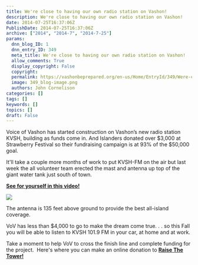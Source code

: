 ```yaml
---
title: We're close to having our own radio station on Vashon!
description: We're close to having our own radio station on Vashon!
date: 2014-07-25T16:37:06Z
PublishDate: 2014-07-25T16:37:06Z
archive: ["2014", "2014-7", "2014-7-25"]
params:
  dnn_blog_ID: 1
  dnn_entry_ID: 349
  meta_title: We're close to having our own radio station on Vashon!
  allow_comments: True
  display_copyright: False
  copyright:
  permalink: https://vashonbeprepared.org/en-us/Home/EntryId/349/Were-close-to-having-our-own-radio-station-on-Vashon
  image: 349_blog-image.png
  authors: John Cornelison
categories: []
tags: []
keywords: []
topics: []
draft: False
---
```


Voice of Vashon has started construction on Vashon’s new radio station KVSH, building as funds come in. And Islanders donated over $3,000 at Strawberry Festival so their fundraising campaign is at 93% of the $50,000 goal.

It'll take a couple more months of work to put KVSH-FM on the air but last week the all volunteer team erected the mast and antenna up top of the giant water tank just south of town.

**[See for yourself in this video!](http://r20.rs6.net/tn.jsp?f=001iMTZGYbHRmg79Q169qTat-A-pQ2QImkLXEkaI1YDy5XHUqHdkry2zEvG80hmTC_jF5A9t_elksh4AgVvqfCTK_RozP9c3eEnW02mZ_TL5KEZmu3-6oaa2p5izJQqQtNP2ruSpsHUsGbheCrPv6QeCYN_9nejkBUfBsJ2zMBpEyiiRJu51C5Mp8qMherx2xKV&c=_QkO9qs1g0fsFu4QGhr7Oju3AjJ2mgbeYblYHQ_0ffrMGfe-UvHhfw==&ch=rRuwFfGcScAlZ9oI3L_M6tCV1P_o-EqjIMtXo8yyw-8un1i0b_g05Q==)**

[![](http://ih.constantcontact.com/fs182/1109067048708/img/9.jpg)](http://r20.rs6.net/tn.jsp?f=001iMTZGYbHRmg79Q169qTat-A-pQ2QImkLXEkaI1YDy5XHUqHdkry2zEvG80hmTC_jF5A9t_elksh4AgVvqfCTK_RozP9c3eEnW02mZ_TL5KEZmu3-6oaa2p5izJQqQtNP2ruSpsHUsGbheCrPv6QeCYN_9nejkBUfBsJ2zMBpEyiiRJu51C5Mp8qMherx2xKV&c=_QkO9qs1g0fsFu4QGhr7Oju3AjJ2mgbeYblYHQ_0ffrMGfe-UvHhfw==&ch=rRuwFfGcScAlZ9oI3L_M6tCV1P_o-EqjIMtXo8yyw-8un1i0b_g05Q==)

The antenna is 135 feet above ground to provide the best all-island coverage.

VoV has less than $4,000 to go to make the dream come true. . . so this Fall you will be able to listen to KVSH 101.9 FM in your car, at home and at work.

Take a moment to help VoV to cross the finish line and complete funding for the project.  Here's where you can make an online donation to **[Raise The Tower!](http://r20.rs6.net/tn.jsp?f=001iMTZGYbHRmg79Q169qTat-A-pQ2QImkLXEkaI1YDy5XHUqHdkry2zEvG80hmTC_jF5A9t_elksh4AgVvqfCTK_RozP9c3eEnW02mZ_TL5KEZmu3-6oaa2p5izJQqQtNP2ruSpsHUsGbheCrPv6QeCYN_9nejkBUfBsJ2zMBpEyiiRJu51C5Mp8qMherx2xKV&c=_QkO9qs1g0fsFu4QGhr7Oju3AjJ2mgbeYblYHQ_0ffrMGfe-UvHhfw==&ch=rRuwFfGcScAlZ9oI3L_M6tCV1P_o-EqjIMtXo8yyw-8un1i0b_g05Q==)**
